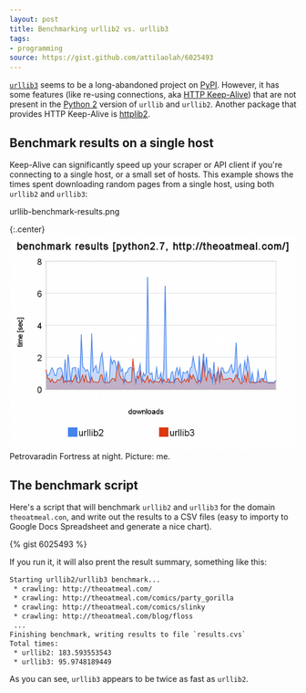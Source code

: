 ```yaml
---
layout: post
title: Benchmarking urllib2 vs. urllib3
tags:
- programming
source: https://gist.github.com/attilaolah/6025493
---
```


[`urllib3`][1] seems to be a long-abandoned project on [PyPI][2]. However, it
has some features (like re-using connections, aka [HTTP Keep-Alive][3]) that
are not present in the [Python 2][4] version of `urllib` and `urllib2`.
Another package that provides HTTP Keep-Alive is [httplib2][5].

[1]: http://pypi.python.org/pypi/urllib3
[2]: http://pypi.python.org/pypi/
[3]: http://en.wikipedia.org/wiki/Keepalive
[4]: http://www.python.org/
[5]: http://pypi.python.org/pypi/httplib2

## Benchmark results on a single host

Keep-Alive can significantly speed up your scraper or API client if you're
connecting to a single host, or a small set of hosts. This example shows the
times spent downloading random pages from a single host, using both `urllib2`
and `urllib3`:

urllib-benchmark-results.png

{:.center}
![urllib2 vs. urllib3 benchmark results][6]
Petrovaradin Fortress at night. Picture: me.

[6]: /images/2010/urllib-benchmark-results.png

## The benchmark script

Here's a script that will benchmark `urllib2` and `urllib3` for the domain
`theoatmeal.con`, and write out the results to a CSV files (easy to importy to
Google Docs Spreadsheet and generate a nice chart).

{% gist 6025493 %}

If you run it, it will also prent the result summary, something like this:

    Starting urllib2/urllib3 benchmark...
     * crawling: http://theoatmeal.com/
     * crawling: http://theoatmeal.com/comics/party_gorilla
     * crawling: http://theoatmeal.com/comics/slinky
     * crawling: http://theoatmeal.com/blog/floss
     ...
    Finishing benchmark, writing results to file `results.cvs`
    Total times:
     * urllib2: 183.593553543
     * urllib3: 95.9748189449

As you can see, `urllib3` appears to be twice as fast as `urllib2`.
